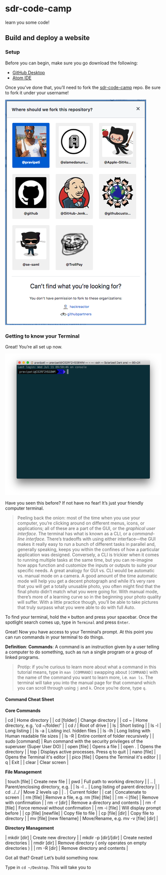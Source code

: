 # sdr-code-camp
learn you some code!

## Build and deploy a website

### Setup

Before you can begin, make sure you go download the following:

* [GitHub Desktop](https://desktop.github.com/)
* [Atom IDE](https://ide.atom.io/)

Once you’ve done that, you’ll need to fork the [sdr-code-camp](https://github.com/pravipati/sdr-code-camp) repo. Be sure to fork it under your username!

![](images/fork.png)

### Getting to know your Terminal

Great! You’re all set up now. 

![](images/terminal.png)

Have you seen this before? If not have no fear! It’s just your friendly computer terminal. 

> Peeling back the onion: most of the time when you use your computer, you’re clicking around on different menus, icons, or applications; all of these are a part of the GUI, or the _graphical user interface_. The terminal has what is known as a CLI, or a _command-line interface_. There’s tradeoffs with using either interface—the GUI makes it really easy to run a bunch of different tasks in parallel and, generally speaking, keeps you within the confines of how a particular application was designed. Conversely, a CLI is trickier when it comes to running multiple tasks at the same time, but you can re-imagine how apps function  and customize the inputs or outputs to suite your specific needs. A great analogy for GUI vs. CLI would be automatic vs. manual mode on a camera. A good amount of the time automatic mode will help you get a decent photograph and while it’s very rare that you will get a totally unusable photo, you often might find that the final photo didn’t match what you were going for. With manual mode, there’s more of a learning curve so in the beginning your photo quality will suffer. With a little practice though, you’ll be able to take pictures that truly surpass what you were able to do with full Auto. 

To find your terminal, hold the `⌘` button and press your spacebar. Once the spotlight search comes up, type in `Terminal` and press `Enter`.

Great! Now you have access to your Terminal’s prompt. At this point you can run commands in your terminal to do things.

**Definition**: **Commands**: A command is an instruction given by a user telling a computer to do something, such as run a single program or a group of linked programs. 

> Protip: if you’re curious to learn more about what a command in this tutorial means, type in `man [COMMAND]` swapping about `[COMMAND]` with the name of the command you want to learn more, i.e. `man ls`. The terminal will take you into the manual page for that command which you can scroll through using `j` and `k`. Once you’re done, type `q`. 

#### Command Cheat Sheet

**Core Commands**

| cd | Home directory |
| cd [folder] | Change directory |
| cd ~ | Home directory, e.g. 'cd ~/folder/' |
| cd / | Root of drive |
| ls | Short listing |
| ls -l | Long listing |
| ls -a | Listing incl. hidden files |
| ls -lh | Long listing with Human readable file sizes |
| ls -R | Entire content of folder recursively |
| sudo [command] | Run command with the security privileges of the superuser (Super User DO) |
| open [file] | Opens a file |
| open . | Opens the directory |
| top | Displays active processes. Press q to quit |
| nano [file] | Opens the Terminal it's editor |
| pico  [file] | Opens the Terminal it's editor |
| q | Exit |
| clear | Clear screen |

**File Management**

| touch [file] | Create new file |
| pwd | Full path to working directory |
| .. | Parent/enclosing directory, e.g. |
| ls -l .. | Long listing of parent directory |
| cd ../../ | Move 2 levels up |
| . | Current folder |
| cat | Concatenate to screen |
| rm [file] | Remove a file, e.g. rm [file] [file] |
| rm -i [file] | Remove with confirmation |
| rm -r [dir] | Remove a directory and contents |
| rm -f [file] | Force removal without confirmation |
| rm -i [file] | Will display prompt before |
| cp [file] [newfile] | Copy file to file |
| cp [file] [dir] | Copy file to directory |
| mv [file] [new filename] | Move/Rename, e.g. mv -v [file] [dir] |

**Directory Management**

| mkdir [dir] | Create new directory |
| mkdir -p [dir]/[dir] | Create nested directories |
| rmdir [dir] | Remove directory ( only operates on empty directories ) |
| rm -R [dir] | Remove directory and contents |

Got all that? Great! Let’s build something now.

Type in `cd ~/Desktop`. This will take you to 